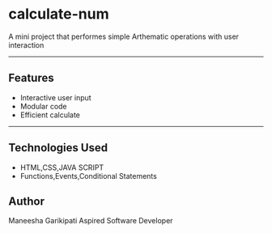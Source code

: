 # calculate-num
A mini project that performes simple Arthematic operations with user interaction

---------------

## Features

- Interactive user input
- Modular code
- Efficient calculate

 ----------------

 ## Technologies Used

 - HTML,CSS,JAVA SCRIPT
 - Functions,Events,Conditional Statements


## Author 
Maneesha Garikipati
Aspired Software Developer
